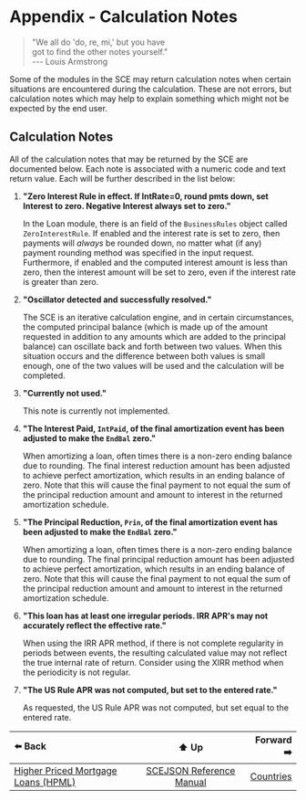 # Appendix - Calculation Notes

> "We all do 'do, re, mi,' but you have  
>  got to find the other notes yourself."  
>                           --- Louis Armstrong

Some of the modules in the SCE may return calculation notes when certain
situations are encountered during the calculation. These are not errors,
but calculation notes which may help to explain something which might not
be expected by the end user.

## Calculation Notes

All of the calculation notes that may be returned by the SCE are documented
below. Each note is associated with a numeric code and text return value. Each
will be further described in the list below:

1. **"Zero Interest Rule in effect. If IntRate=0, round pmts down, set Interest
   to zero. Negative Interest always set to zero."**

   In the Loan module, there is an field of the `BusinessRules` object called
   `ZeroInterestRule`. If enabled and the interest rate is set to zero, then
   payments will *always* be rounded down, no matter what (if any) payment
   rounding method was specified in the input request. Furthermore, if enabled
   and the computed interest amount is less than zero, then the interest amount
   will be set to zero, even if the interest rate is greater than zero.

2. **"Oscillator detected and successfully resolved."**

   The SCE is an iterative calculation engine, and in certain circumstances,
   the computed principal balance (which is made up of the amount requested
   in addition to any amounts which are added to the principal balance) can
   oscillate back and forth between two values. When this situation occurs
   and the difference between both values is small enough, one of the two
   values will be used and the calculation will be completed.

3. **"Currently not used."**

   This note is currently not implemented.

4. **"The Interest Paid, `IntPaid`, of the final amortization event has been
   adjusted to make the `EndBal` zero."**

   When amortizing a loan, often times there is a non-zero ending balance due
   to rounding. The final interest reduction amount has been adjusted to
   achieve perfect amortization, which results in an ending balance of zero.
   Note that this will cause the final payment to not equal the sum of the
   principal reduction amount and amount to interest in the returned
   amortization schedule.

5. **"The Principal Reduction, `Prin`, of the final amortization
    event has been adjusted to make the `EndBal` zero."**

   When amortizing a loan, often times there is a non-zero ending balance due
   to rounding. The final principal reduction amount has been adjusted to
   achieve perfect amortization, which results in an ending balance of zero.
   Note that this will cause the final payment to not equal the sum of the
   principal reduction amount and amount to interest in the returned
   amortization schedule.

6. **"This loan has at least one irregular periods. IRR APR's may not accurately
   reflect the effective rate."**

   When using the IRR APR method, if there is not complete regularity in
   periods between events, the resulting calculated value may not reflect
   the true internal rate of return. Consider using the XIRR method when
   the periodicity is not regular.
   
7. **"The US Rule APR was not computed, but set to the entered rate."**

   As requested, the US Rule APR was not computed, but set equal to the
   entered rate.

| ⬅️ Back | ⬆️ Up | Forward ➡️ |
| :--- | :---: | ---: |
| [Higher Priced Mortgage Loans (HPML)](module-hpml.md) | [SCEJSON Reference Manual](README.md) | [Countries](appendix-countries.md) |
